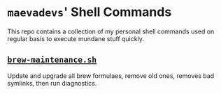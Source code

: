 # `maevadevs`' Shell Commands

This repo contains a collection of my personal shell commands used on regular basis to execute mundane stuff quickly.

## [`brew-maintenance.sh`](brew-maintenance.sh)

Update and upgrade all brew formulaes, remove old ones, removes bad symlinks, then run diagnostics.
